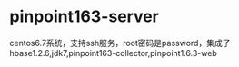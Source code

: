 # pinpoint163-server
centos6.7系统，支持ssh服务，root密码是password，集成了hbase1.2.6,jdk7,pinpoint163-collector,pinpoint1.6.3-web
